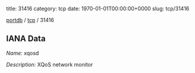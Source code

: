 title: 31416
category: tcp
date: 1970-01-01T00:00:00+0000
slug: tcp/31416

[portdb](/) / [tcp](/category/tcp.html) / 31416


## IANA Data

_Name:_ xqosd

_Description:_ XQoS network monitor

